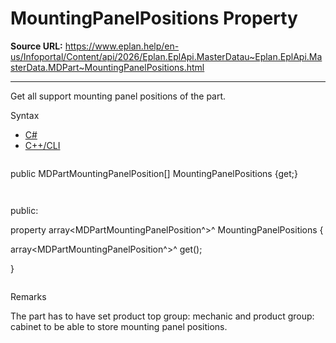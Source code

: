 # MountingPanelPositions Property

**Source URL:** https://www.eplan.help/en-us/Infoportal/Content/api/2026/Eplan.EplApi.MasterDatau~Eplan.EplApi.MasterData.MDPart~MountingPanelPositions.html

---

Get all support mounting panel positions of the part.

Syntax

- [C#](#i-syntax-CS)
- [C++/CLI](#i-syntax-CPP2005)

```
```
public MDPartMountingPanelPosition[] MountingPanelPositions {get;}
```
```

```
```
public:

property array<MDPartMountingPanelPosition^>^ MountingPanelPositions {

   array<MDPartMountingPanelPosition^>^ get();

}
```
```

Remarks

The part has to have set product top group: mechanic and product group: cabinet to be able to store mounting panel positions.

